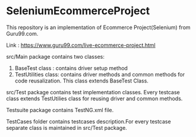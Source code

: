# SeleniumEcommerceProject

This repository is an implementation of Ecommerce Project(Selenium) from Guru99.com.

Link : https://www.guru99.com/live-ecommerce-project.html

src/Main package contains two classes:

1. BaseTest class : contains driver setup method
2. TestUtilities class: contains driver methods and common methods for code reusalization. This class extends BaseTest Class.

src/Test package contains test implementation classes.
Every testcase class extends TestUtilies class for reusing driver and common methods.


Testsuite package contains TestNG.xml file.

TestCases folder contains testcases description.For every testcase separate class is maintained in src/Test package.
